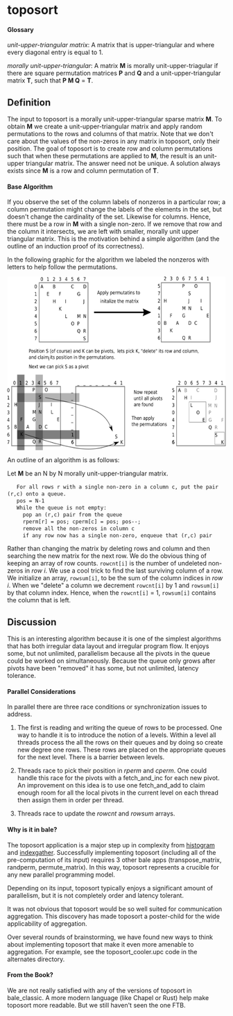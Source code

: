 # toposort

#### Glossary

*unit-upper-triangular matrix*: A matrix that is upper-triangular and where every diagonal entry is equal to 1.

*morally unit-upper-triangular*: A matrix **M** is morally unit-upper-triagular 
if there are square permutation matrices **P** and **Q** and a unit-upper-triangular matrix **T**, such that **P M Q** = **T**. 

## Definition

The input to toposort is a morally unit-upper-triangular sparse matrix **M**.
To obtain **M** we create a unit-upper-triangular matrix
and apply random permutations to the rows and columns of that matrix.
Note that we don't care about the values of the non-zeros
in any matrix in toposort, only their position.
The goal of toposort is to create row and column permutations such
that when these permutations are applied to **M**,
the result is an unit-upper triangular matrix.
The answer need not be unique.
A solution always exists since **M** is a row and column permutation of **T**.


#### Base Algorithm

If you observe the set of the column labels of nonzeros
in a particular row; a column permutation might change the labels of
the elements in the set, but doesn't change the cardinality of the
set. Likewise for columns. Hence, there must be a row in **M** with a
single non-zero.  If we remove that row and the column it intersects,
we are left with smaller, morally unit upper triangular matrix. This is the
motivation behind a simple algorithm (and the outline of an induction
proof of its correctness).  

In the following graphic for the algorithm we labeled the nonzeros with 
letters to help follow the permutations.

<img src="../../../../images/toposort.png" alt="picture of toposort" align=center style="height: 400px;"/>

An outline of an algorithm is as follows:

Let **M** be an N by N morally unit-upper-triangular matrix. 
```
   For all rows r with a single non-zero in a column c, put the pair (r,c) onto a queue.
   pos = N-1
   While the queue is not empty: 
     pop an (r,c) pair from the queue
     rperm[r] = pos; cperm[c] = pos; pos--;
     remove all the non-zeros in column c
     if any row now has a single non-zero, enqueue that (r,c) pair
```
Rather than changing the matrix by deleting rows and column and then searching the 
new matrix for the next row.  We do the obvious thing of keeping an array of row counts.
`rowcnt[i]` is the number of undeleted non-zeros in *row i*. 
We use a cool trick to find the last surviving column of a row. 
We initialize an array, `rowsum[i]`, to be the sum of the column indices in *row i*.
When we "delete" a column we decrement `rowcnt[i]` by 1 and `rowsum[i]` by that column index.
Hence, when the `rowcnt[i]` = 1, `rowsum[i]` contains the column that is left. 

## Discussion
This is an interesting algorithm because it is one of the simplest algorithms that has both
irregular data layout and irregular program flow. 
It enjoys some, but not unlimited, parallelism because all the pivots in the queue could
be worked on simultaneously. Because the queue only grows after pivots have been "removed"
it has some, but not unlimited, latency tolerance.

#### Parallel Considerations

In parallel there are three race conditions or synchronization issues to address.

1. The first is reading and writing the queue of rows to be processed.
   One way to handle it is to introduce the notion of a levels.
   Within a level all threads process the all the rows on their queues 
   and by doing so create new degree one rows. These rows are placed on the 
   appropriate queues for the next level. There is a barrier between levels.

2. Threads race to pick their position in *rperm* and *cperm*. 
   One could handle this race for the pivots with a fetch_and_inc for each new pivot. 
   An improvement on this idea is to use one fetch_and_add to claim enough room 
   for all the local pivots in the current level on each thread then assign them in order per thread.

3. Threads race to update the *rowcnt* and *rowsum* arrays. 

#### Why is it in bale?	

The toposort application is a major step up in complexity 
from [histogram](../histo_src/README.md) and [indexgather](../ig_src/README.md). 
Successfully implementing toposort (including all of the pre-computation of its input) 
requires 3 other bale apps (transpose_matrix, randperm, permute_matrix). 
In this way, toposort represents a crucible for any new parallel programming model.

Depending on its input, toposort typically enjoys a significant 
amount of parallelism, but it is not completely order and latency tolerant. 

It was not obvious that toposort would be so well suited for communication aggregation. 
This discovery has made toposort a poster-child for the wide applicability of aggregation. 

Over several rounds of brainstorming, we have found new ways to think 
about implementing toposort that make it even more amenable to aggregation. 
For example, see the toposort_cooler.upc code in the alternates directory. 

#### From the Book?

We are not really satisfied with any of the versions of toposort in bale_classic. 
A more modern language (like Chapel or Rust) help make toposort more readable. 
But we still haven't seen the one FTB.

